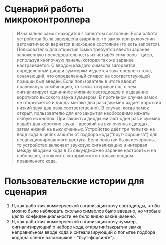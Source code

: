 # Сценарий работы микроконтроллера

> Изначально замок находится в запертом состоянии. Если работа устройства была завершена аварийно, то замок при включении автоматически вернется в исходное состояние (то есть запрётся). Пользователю для открытия замка требуется ввести заранее заложенную последовательность из четырёх симловов - цифр, используя кнопочную панель, которая так же заранее настраивается. С вводом каждого символа загорается определенный диод и зуммером издается звук среднего тона, означающий, что определенный символ на соответствующей позиции был введён. Если пользователь в итоге вводит правильную комбинацию, то замок открывается, о чём сигнализирует единичное мигание светодиодов и издавание короткого высокого звука зуммером. В противном случае замок не открывается и диоды мигают два раза(зуммер издаёт короткий низкий звук два раза соответственно). В случае, когда замок открыт, пользователю для его закрытия необоходимо нажать любую из кнопок. При закрытии диоды мигают один раз и зуммер издаёт два коротких звука - высокий на включенных диодах, затем низкий на выключенных. Устройство даёт три попытки на ввод кода в целях защиты от подбора кода("брут-форсинга") для несанкционированного доступа. Если попытки были исчерпаны, то устройство включает звуковую сигнализацию и интервал между вводами кода в 15 секунд(можно заранее настроить и на побольше), отключить которые можно только вводом правильного кода.

# Пользовательские истории для сценария

1. Я, как работник коммерческой организации хочу светодиоды, чтобы можно было наблюдать сколько символов было введено, но чтобы в целях конфиденциальности не было видно какие именно.
2. Я, как работник коммерческой организации хочу зуммер, сигнализирующий о наборе кода, открытии/закрытии замка, неправильном вводе кода и сигнализирующий о попытке подбора кода(на сленге взломщиков - "брут-форсинге").
